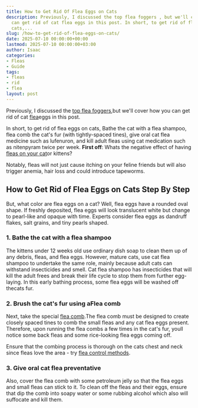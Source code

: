 ```yaml
---
title: How to Get Rid Of Flea Eggs on Cats
description: Previously, I discussed the top flea foggers , but we'll cover how you
  can get rid of cat flea eggs in this post. In short, to get rid of flea eggs on
  cats,...
slug: /how-to-get-rid-of-flea-eggs-on-cats/
date: 2025-07-10 00:00:00+00:00
lastmod: 2025-07-10 00:00:00+03:00
author: Isaac
categories:
- Fleas
- Guide
tags:
- fleas
- rid
- flea
layout: post
---
```

Previously, I discussed the [top flea foggers](https://pestpolicy.com/best-fogger-for-[fleas](https://pestpolicy.com/getting-rid-of-fleas-in-the-carpet/)/),but we'll cover how you can get rid of cat [flea](https://pestpolicy.com/how-to-get-rid-of-fleas/)eggs in this post.

In short, to get rid of flea eggs on cats, Bathe the cat with a flea shampoo, flea comb the cat's fur (with tightly-spaced tines), give oral cat flea medicine such as lufenuron, and kill adult fleas using cat medication such as nitenpyram twice per week. **First off**: Whats the negative effect of having [fleas on your cat](https://entnemdept.ufl.edu/creatures/urban/occas/catflea.htm)or kittens?

Notably, fleas will not just cause itching on your feline friends but will also trigger anemia, hair loss and could introduce tapeworms.

##  **How to Get Rid of Flea Eggs on Cats Step By Step**

But, what color are flea eggs on a cat? Well, flea eggs have a rounded oval shape. If freshly deposited, flea eggs will look translucent white but change to pearl-like and opaque with time. Experts consider flea eggs as dandruff flakes, salt grains, and tiny pearls shaped.

###  1. Bathe the cat with a flea shampoo

The kittens under 12 weeks old use ordinary dish soap to clean them up of any debris, fleas, and flea eggs. However, mature cats, use cat flea shampoo to undertake the same role, mainly because adult cats can withstand insecticides and smell. Cat flea shampoo has insecticides that will kill the adult frees and break their life cycle to stop them from further egg-laying. In this early bathing process, some flea eggs will be washed off thecats fur.

###  2. Brush the cat's fur using aFlea comb

Next, take the special [flea comb](https://pestpolicy.com/best-flea-combs-for-dogs/).The flea comb must be designed to create closely spaced tines to comb the small fleas and any cat flea eggs present. Therefore, upon running the flea combs a few times in the cat's fur, youll notice some back fleas and some rice-looking flea eggs coming off.

Ensure that the combing process is thorough on the cats chest and neck since fleas love the area - try [flea control methods](http://ipm.ucanr.edu/PMG/PESTNOTES/pn7419.html).

###  3. Give oral cat flea preventative

Also, cover the flea comb with some petroleum jelly so that the flea eggs and small fleas can stick to it. To clean off the fleas and their eggs, ensure that dip the comb into soapy water or some rubbing alcohol which also will suffocate and kill them.